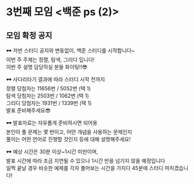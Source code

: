 # 3번째 모임 <백준 ps (2)>
## 모임 확정 공지

🕶 저번 스터디 공지와 변동없이, 백준 스터디를 시작합니다~  
이번 주 주제는 정렬, 탐색, 그리디 입니다!  
이번 주 설명 담당하실 분들 화이팅!!😎

🕶 사다리타기 결과에 따라 스터디 시작 전까지  
정렬 당첨자는 11656번 / 5052번 (택 1)  
탐색 당첨자는 2503번 / 1062번 (택 1)  
그리디 당첨자는 1931번 / 1339번 (택 1)  
발표 준비해주세요😎


🕶 발표자료는 자유롭게 준비하시면 되어용  
본인이 풀 문제는 몇 번이고, 어떤 개념을 사용하는 문제인지  
풀이는 어떤 언어로 진행할 것인지 등에 대해 설명해주세요!

🕶 예상 시간은 30분 이상~1시간 미만이며,  
발표 시간에 따라 조금 지연될 수 있으나 1시간 반을 넘기지 않을 예정입니다  
일찍 끝날 경우 비슷한 예제를 각자 풀어보는 시간을 가지다 45분에 스터디 마치겠습니다!
